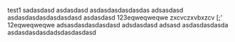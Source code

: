 test1
sadasdasd
asdasdasd
asdasdasdasdasdas
adsasdasd
asdasdasdasdasdasdasd
asdasdasd
123eqweqweqwe
zxcvczxvbxzcv
[;'
12eqweqweqwe
adsasdasdasdasdasd
adsdasdasd
adsasd
asdasdasdasda
asdasdasdasdadsdasdasdasd

